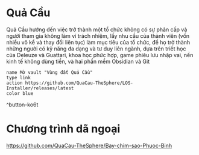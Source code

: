 # Quả Cầu 
Quả Cầu hướng đến việc trở thành một tổ chức không có sự phân cấp và người tham gia không làm vì trách nhiệm, lấy nhu cầu của thành viên (vốn nhiều vô kể và thay đổi liên tục) làm mục tiêu của tổ chức, để họ trở thành những người có kỹ năng đa dạng và tư duy liên ngành, dựa trên triết học của Deleuze và Guattari, khoa học phức hợp, game phiêu lưu nhập vai, nền kinh tế không dùng tiền, và hai phần mềm Obsidian và Git
```button
name Mở vault "Vùng đất Quả Cầu"
type link
action https://github.com/QuaCau-TheSphere/LOS-Installer/releases/latest
color blue
```
^button-ko6t

# Chương trình dã ngoại
https://github.com/QuaCau-TheSphere/Bay-chim-sao-Phuoc-Binh